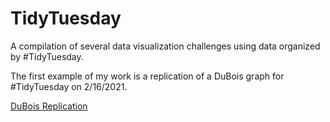 # TidyTuesday
A compilation of several data visualization challenges using data organized by #TidyTuesday.

The first example of my work is a replication of a DuBois graph for #TidyTuesday on 2/16/2021.

[DuBois Replication]("DuBois_Challenge_Swat_Data_Viz.png")
